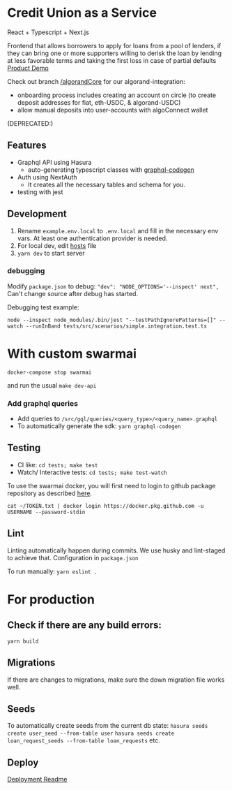 # Credit Union as a Service

React + Typescript + Next.js

Frontend that allows borrowers to apply for loans from a pool of lenders, if they can bring one or more supporters willing
to derisk the loan by lending at less favorable terms and taking the first loss in case of partial defaults
[Product Demo](https://www.youtube.com/watch?v=iN3Bl4Xchwg)

Check out branch [/algorandCore](https://github.com/ArboreumDev/frontend/tree/algorandCore) for our algorand-integration:

- onboarding process includes creating an account on circle (to create deposit addresses for fiat, eth-USDC, & algorand-USDC)
- allow manual deposits into user-accounts with algoConnect wallet

(DEPRECATED:)

## Features

- Graphql API using Hasura
  - auto-generating typescript classes with [graphql-codegen](https://www.youtube.com/watch?v=iN3Bl4Xchwg)
- Auth using NextAuth
  - It creates all the necessary tables and schema for you.
- testing with jest

## Development

1. Rename `example.env.local` to `.env.local` and fill in the necessary env vars. At least one authentication provider is needed.
2. For local dev, edit [hosts](https://stackoverflow.com/questions/10456174/oauth-how-to-test-with-local-urls) file
3. `yarn dev` to start server

### debugging

Modify `package.json` to debug: `"dev": "NODE_OPTIONS='--inspect' next",`
Can't change source after debug has started.

Debugging test example:

`node --inspect node_modules/.bin/jest "--testPathIgnorePatterns=[]" --watch --runInBand tests/src/scenarios/simple.integration.test.ts`

# With custom swarmai

`docker-compose stop swarmai`

and run the usual `make dev-api`

### Add graphql queries

- Add queries to `/src/gql/queries/<query_type>/<query_name>.graphql`
- To automatically generate the sdk: `yarn graphql-codegen`

## Testing

- CI like: `cd tests; make test`
- Watch/ Interactive tests: `cd tests; make test-watch`

To use the swarmai docker, you will first need to login to github package repository as described [here](https://docs.github.com/en/packages/guides/configuring-docker-for-use-with-github-packages).

`cat ~/TOKEN.txt | docker login https://docker.pkg.github.com -u USERNAME --password-stdin`

## Lint

Linting automatically happen during commits. We use husky and lint-staged to achieve that. Configuration in `package.json`

To run manually:
`yarn eslint .`

# For production

## Check if there are any build errors:

`yarn build`

## Migrations

If there are changes to migrations, make sure the down migration file works well.

## Seeds

To automatically create seeds from the current db state:
`hasura seeds create user_seed --from-table user`
`hasura seeds create loan_request_seeds --from-table loan_requests`
etc.

## Deploy

[Deployment Readme](production/README.md)
